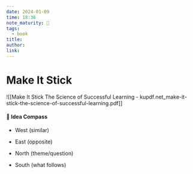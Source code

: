 ```yaml
---
date: 2024-01-09
time: 18:36
note_maturity: 🌱
tags:
  - book
title: 
author: 
link:
---
```

# Make It Stick


![[Make It Stick The Science of Successful Learning - kupdf.net_make-it-stick-the-science-of-successful-learning.pdf]]













#### 🧭  Idea Compass
- West  (similar) 

- East (opposite)

- North (theme/question)

- South (what follows)